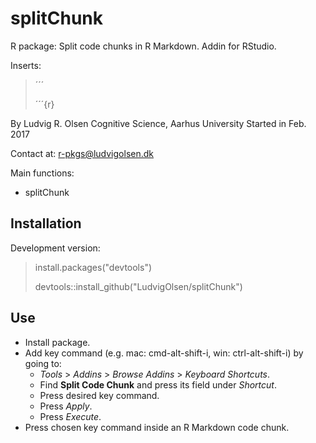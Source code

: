 
<!-- README.md is generated from README.Rmd. Please edit that file -->
splitChunk
==========

R package: Split code chunks in R Markdown. Addin for RStudio.

Inserts:

> ´´´
>
> ´´´{r}

By Ludvig R. Olsen
Cognitive Science, Aarhus University
Started in Feb. 2017

Contact at:
<r-pkgs@ludvigolsen.dk>

Main functions:

-   splitChunk

Installation
------------

Development version:

> install.packages("devtools")
>
> devtools::install\_github("LudvigOlsen/splitChunk")

Use
---

-   Install package.
-   Add key command (e.g. mac: cmd-alt-shift-i, win: ctrl-alt-shift-i) by going to:
    -   *Tools* &gt; *Addins* &gt; *Browse Addins* &gt; *Keyboard Shortcuts*.
    -   Find **Split Code Chunk** and press its field under *Shortcut*.
    -   Press desired key command.
    -   Press *Apply*.
    -   Press *Execute*.
-   Press chosen key command inside an R Markdown code chunk.
